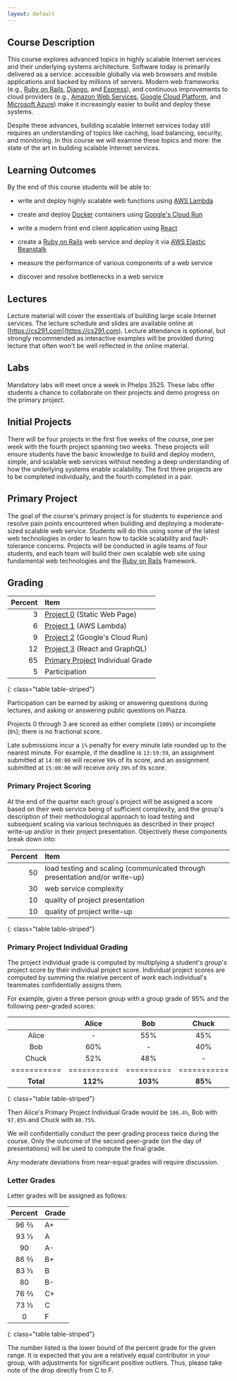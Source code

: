 ```yaml
---
layout: default
---
```


## Course Description

This course explores advanced topics in highly scalable Internet services and
their underlying systems architecture. Software today is primarily delivered as
a service: accessible globally via web browsers and mobile applications and
backed by millions of servers. Modern web frameworks (e.g., [Ruby on
Rails](http://rubyonrails.org/), [Django](https://www.djangoproject.com), and
[Express](https://expressjs.com)), and continuous improvements to cloud
providers (e.g., [Amazon Web Services](https://aws.amazon.com), [Google Cloud
Platform](https://cloud.google.com), and [Microsoft
Azure](https://azure.microsoft.com/en-us/)) make it increasingly easier to
build and deploy these systems.

Despite these advances, building scalable Internet services today still requires
an understanding of topics like caching, load balancing, security, and
monitoring. In this course we will examine these topics and more: the state of
the art in building scalable Internet services.


## Learning Outcomes

By the end of this course students will be able to:

* write and deploy highly scalable web functions using [AWS
  Lambda](https://aws.amazon.com/lambda/)

* create and deploy [Docker](https://www.docker.com/get-started) containers
  using [Google's Cloud Run](https://cloud.google.com/run/)

* write a modern front end client application using [React](https://reactjs.org)

* create a [Ruby on Rails](http://rubyonrails.org/) web service and deploy it
  via [AWS Elastic Beanstalk](https://aws.amazon.com/elasticbeanstalk/)

* measure the performance of various components of a web service

* discover and resolve bottlenecks in a web service


## Lectures

Lecture material will cover the essentials of building large scale Internet
services. The lecture schedule and slides are available online at
[https://cs291.com](https://cs291.com). Lecture attendance is optional, but
strongly recommended as interactive examples will be provided during lecture
that often won't be well reflected in the online material.

## Labs

Mandatory labs will meet once a week in Phelps 3525. These labs offer students
a chance to collaborate on their projects and demo progress on the primary
project.

## Initial Projects

There will be four projects in the first five weeks of the course, one per week
with the fourth project spanning two weeks. These projects will ensure students
have the basic knowledge to build and deploy modern, simple, and scalable web
services without needing a deep understanding of how the underlying systems
enable scalability. The first three projects are to be completed individually,
and the fourth completed in a pair.

## Primary Project

The goal of the course's primary project is for students to experience and
resolve pain points encountered when building and deploying a moderate-sized
scalable web service. Students will do this using some of the latest web
technologies in order to learn how to tackle scalability and fault-tolerance
concerns. Projects will be conducted in agile teams of four students, and each
team will build their own scalable web site using fundamental web technologies
and the [Ruby on Rails](http://rubyonrails.org/) framework.


## Grading

| Percent | Item |
|--:|:--|
| 3 | [Project 0](project0) (Static Web Page) |
| 6 | [Project 1](project1) (AWS Lambda) |
| 9 | [Project 2](project2) (Google's Cloud Run) |
| 12 | [Project 3](project3) (React and GraphQL) |
| 65 | [Primary Project](project) Individual Grade |
| 5 | Participation |
{: class="table table-striped"}

Participation can be earned by asking or answering questions during lectures,
and asking or answering public questions on Piazza.

Projects 0 through 3 are scored as either complete (`100%`) or incomplete (`0%`);
there is no fractional score.

Late submissions incur a `1%` penalty for every minute late rounded up to the
nearest minute. For example, if the deadline is `13:59:59`, an assignment
submitted at `14:00:00` will receive `99%` of its score, and an assignment
submitted at `15:00:00` will receive only `39%` of its score.

### Primary Project Scoring

At the end of the quarter each group's project will be assigned a score based
on their web service being of sufficient complexity, and the group's
description of their methodological approach to load testing and subsequent
scaling via various techniques as described in their project write-up and/or in
their project presentation. Objectively these components break down into:

| Percent | Item |
|--:|:--|
| 50 | load testing and scaling (communicated through presentation and/or write-up) |
| 30 | web service complexity |
| 10 | quality of project presentation |
| 10 | quality of project write-up |
{: class="table table-striped"}

### Primary Project Individual Grading

The project individual grade is computed by multiplying a student's group's
project score by their individual project score. Individual project scores are
computed by summing the relative percent of _work_ each individual's teammates
confidentially assigns them.

For example, given a three person group with a group grade of 95% and the
following peer-graded scores:

|           | Alice     | Bob      | Chuck     |
|:---------:|:---------:|:--------:|:---------:|
| Alice     | -         | 55%      | 45%       |
| Bob       | 60%       | -        | 40%       |
| Chuck     | 52%       | 48%      | -         |
|===========|===========|==========|===========|
| __Total__ | __112%__  | __103%__ | __85%__   |
{: class="table table-striped"}

Then Alice's Primary Project Individual Grade would be `106.4%`, Bob with
`97.85%` and Chuck with `80.75%`.

We will confidentially conduct the peer grading process twice during the
course. Only the outcome of the second peer-grade (on the day of presentations)
will be used to compute the final grade.

Any moderate deviations from near-equal grades will require discussion.

### Letter Grades

Letter grades will be assigned as follows:

| Percent | Grade |
|:-------:|:------|
|   96 ⅔  |   A+  |
|   93 ⅓  |   A   |
|   90    |   A-  |
|   86 ⅔  |   B+  |
|   83 ⅓  |   B   |
|   80    |   B-  |
|   76 ⅔  |   C+  |
|   73 ⅓  |   C   |
|    0    |   F   |
{: class="table table-striped"}

The number listed is the lower bound of the percent grade for the given
range. It is expected that you are a relatively equal contributor in your
group, with adjustments for significant positive outliers. Thus, please take
note of the drop directly from C to F.
